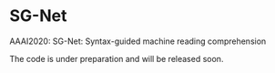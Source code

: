 # SG-Net
AAAI2020: SG-Net: Syntax-guided machine reading comprehension

The code is under preparation and will be released soon.

